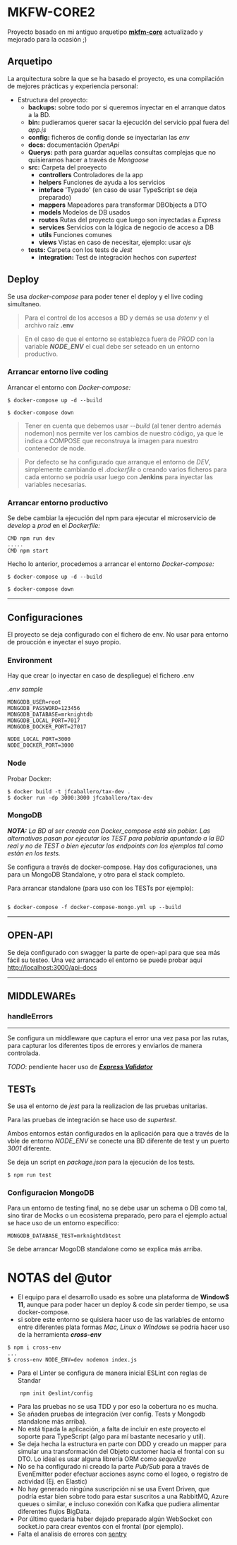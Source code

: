# MKFW-CORE2

Proyecto basado en mi antiguo arquetipo **[mkfm-core](https://github.com/jfcaballerop/mkfm-core.git)** actualizado y mejorado para la ocasión ;)

## Arquetipo

La arquitectura sobre la que se ha basado el proyecto, es una compilación de mejores prácticas y experiencia personal:
- Estructura del proyecto:
	- **backups:** sobre todo por si queremos inyectar en el arranque datos a la BD.
	- **bin:** pudieramos querer sacar la ejecución del servicio ppal fuera del *app.js*
	- **config:** ficheros de config donde se inyectarían las *env*
	- **docs:** documentación *OpenApi*
	- **Querys:** path para guardar aquellas consultas complejas que no quisieramos hacer a través de *Mongoose*
	- **src:** Carpeta del proeyecto
		- **controllers** Controladores de la app
		- **helpers** Funciones de ayuda a los servicios
		- **inteface** 'Typado' (en caso de usar TypeScript se deja preparado)
		- **mappers** Mapeadores para transformar DBObjects a DTO
		- **models** Modelos de DB usados
		- **routes** Rutas del proyecto que luego son inyectadas a *Express*
		- **services** Servicios con la lógica de negocio de acceso a DB
		- **utils** Funciones comunes
		- **views** Vistas en caso de necesitar, ejemplo: usar *ejs*
	- **tests:** Carpeta con los tests de *Jest*
		- **integration:** Test de integración hechos con *supertest*

## Deploy

Se usa *docker-compose* para poder tener el deploy y el live coding simultaneo.
> Para el control de los accesos a BD y demás se usa *dotenv* y el archivo raíz **.env**

> En el caso de que el entorno se establezca fuera de *PROD* con la variable ***NODE_ENV*** el cual debe ser seteado en un entorno productivo.
### Arrancar entorno live coding

Arrancar el entorno con *Docker-compose:*

```
$ docker-compose up -d --build

$ docker-compose down
```

> Tener en cuenta que debemos usar *--build* (al tener dentro además nodemon) nos permite ver los cambios de nuestro código, ya que le indica a COMPOSE que reconstruya la imagen para nuestro contenedor de node.

> Por defecto se ha configurado que arranque el entorno de *DEV*, simplemente cambiando el *.dockerfile* o creando varios ficheros para cada entorno se podría usar luego con **Jenkins** para inyectar las variables necesarias.

### Arrancar entorno productivo

Se debe cambiar la ejecución del npm para ejecutar el microservicio de *develop* a *prod* en el *Dockerfile:*

```
CMD npm run dev
.....
CMD npm start

```

Hecho lo anterior, procedemos a arrancar el entorno *Docker-compose:*

```
$ docker-compose up -d --build

$ docker-compose down
```
***
## Configuraciones

El proyecto se deja configurado con el fichero de env. No usar para entorno de proucción e inyectar el suyo propio.

### Environment

Hay que crear (o inyectar en caso de despliegue) el fichero .env

*.env sample*

	MONGODB_USER=root
	MONGODB_PASSWORD=123456
	MONGODB_DATABASE=mrknightdb
	MONGODB_LOCAL_PORT=7017
	MONGODB_DOCKER_PORT=27017

	NODE_LOCAL_PORT=3000
	NODE_DOCKER_PORT=3000

### Node

Probar Docker:
```` 
$ docker build -t jfcaballero/tax-dev .
$ docker run -dp 3000:3000 jfcaballero/tax-dev
````

### MongoDB

***NOTA:*** *La BD al ser creada con Docker_compose está sin poblar. Las alternativas pasan por ejecutar los TEST para poblarla apuntando a la BD real y no de TEST o bien ejecutar los endpoints con los ejemplos tal como están en los tests.*

Se configura a través de docker-compose.
Hay dos cofiguraciones, una para un MongoDB Standalone, y otro para el stack completo.

Para arrancar standalone (para uso con los TESTs por ejemplo):

```

$ docker-compose -f docker-compose-mongo.yml up --build

```

***
## OPEN-API ##

Se deja configurado con swagger la parte de open-api para que sea más fácil su testeo.
Una vez arrancado el entorno se puede probar aquí <http://localhost:3000/api-docs>

***

## MIDDLEWAREs

### handleErrors
***
Se configura un middleware que captura el error una vez pasa por las rutas, para capturar los diferentes tipos de errores y enviarlos de manera controlada.

*TODO*: pendiente hacer uso de ***[Express Validator](https://express-validator.github.io/docs/check-api.html#checkfield-message)***
## TESTs

Se usa el entorno de *jest* para la realizacion de las pruebas unitarias.

Para las pruebas de integración se hace uso de *supertest*.

Ambos entornos están configurados en la aplicación para que a través de la vble de entorno *NODE_ENV* se conecte una BD diferente de test y un puerto *3001* diferente.

Se deja un script en *package.json* para la ejecución de los tests.

	$ npm run test


### Configuracion MongoDB

Para un entorno de testing final, no se debe usar un schema o DB como tal, sino tirar de Mocks o un ecosistema preparado, pero para el ejemplo actual se hace uso de un entorno específico:

	MONGODB_DATABASE_TEST=mrknightdbtest

Se debe arrancar MogoDB standalone como se explica más arriba.


# NOTAS del @utor

- El equipo para el desarrollo usado es sobre una plataforma de **Window$ 11**, aunque para poder hacer un deploy & code sin perder tiempo, se usa docker-compose.
- si sobre este entorno se quisiera hacer uso de las variables de entorno entre diferentes plata formas *Mac, Linux o Windows* se podría hacer uso de la herramienta ***cross-env***

```
$ npm i cross-env
...
$ cross-env NODE_ENV=dev nodemon index.js
```

- Para el Linter se configura de manera inicial ESLint con reglas de Standar

```
	npm init @eslint/config
```

- Para las pruebas no se usa TDD y por eso la cobertura no es mucha.
- Se añaden pruebas de integración (ver config. Tests y Mongodb standalone más arriba).
- No está tipada la aplicación, a falta de incluir en este proyecto el soporte para TypeScript (algo para mí bastante necesario y util).
- Se deja hecha la estructura en parte con DDD y creado un mapper para simular una transformación del Objeto customer hacia el frontal con su DTO. Lo ideal es usar alguna librería ORM como *sequelize*
- No se ha configurado ni creado la parte *Pub/Sub* para a través de EvenEmitter poder efectuar acciones async como el logeo, o registro de actividad (Ej. en Elastic)
- No hay generado ningúna suscripción ni se usa Event Driven, que podría estar bien sobre todo para estar suscritos a una RabbitMQ, Azure queues o similar, e incluso conexión con Kafka que pudiera alimentar diferentes flujos BigData.
- Por último quedaría haber dejado preparado algún WebSocket con socket.io para crear eventos con el frontal (por ejemplo).
- Falta el analisis de errores con [sentry](https://sentry.io/welcome/)
